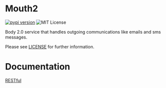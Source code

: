 # Mouth2
[![pypi version](https://img.shields.io/pypi/v/mouth2-oc.svg)](https://pypi.org/project/mouth2-oc) ![MIT License](https://img.shields.io/pypi/l/mouth2-oc.svg)

Body 2.0 service that handles outgoing communications like emails and sms
messages.

Please see [LICENSE](https://github.com/ouroboroscoding/mouth2/blob/main/LICENSE)
for further information.

# Documentation

[RESTful](https://github.com/ouroboroscoding/mouth2/blob/main/rest.md)